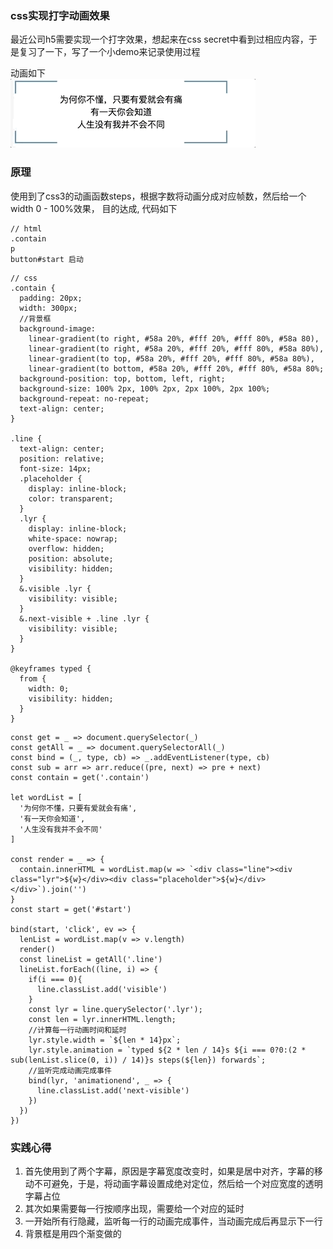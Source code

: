### css实现打字动画效果

最近公司h5需要实现一个打字效果，想起来在css secret中看到过相应内容，于是复习了一下，写了一个小demo来记录使用过程

动画如下    
![type_loop](https://github.com/frankwang1101/myBlog/blob/master/code/typed_loop.gif)

### 原理

使用到了css3的动画函数steps，根据字数将动画分成对应帧数，然后给一个width 0 - 100%效果， 目的达成, 代码如下

```
// html
.contain
p
button#start 启动
```
```
// css
.contain {
  padding: 20px;
  width: 300px;
  //背景框
  background-image: 
    linear-gradient(to right, #58a 20%, #fff 20%, #fff 80%, #58a 80),
    linear-gradient(to right, #58a 20%, #fff 20%, #fff 80%, #58a 80%),
    linear-gradient(to top, #58a 20%, #fff 20%, #fff 80%, #58a 80%),
    linear-gradient(to bottom, #58a 20%, #fff 20%, #fff 80%, #58a 80%;
  background-position: top, bottom, left, right;
  background-size: 100% 2px, 100% 2px, 2px 100%, 2px 100%;
  background-repeat: no-repeat;
  text-align: center;
}

.line {
  text-align: center;
  position: relative;
  font-size: 14px;
  .placeholder {
    display: inline-block;
    color: transparent;
  }
  .lyr {
    display: inline-block;
    white-space: nowrap;
    overflow: hidden;
    position: absolute;
    visibility: hidden;
  }
  &.visible .lyr {
    visibility: visible;
  }
  &.next-visible + .line .lyr {
    visibility: visible;
  }
}

@keyframes typed {
  from {
    width: 0;
    visibility: hidden;
  }
}

```

```
const get = _ => document.querySelector(_)
const getAll = _ => document.querySelectorAll(_)
const bind = (_, type, cb) => _.addEventListener(type, cb)
const sub = arr => arr.reduce((pre, next) => pre + next)
const contain = get('.contain')

let wordList = [
  '为何你不懂，只要有爱就会有痛',
  '有一天你会知道',
  '人生没有我并不会不同'
]

const render = _ => {
  contain.innerHTML = wordList.map(w => `<div class="line"><div class="lyr">${w}</div><div class="placeholder">${w}</div></div>`).join('')
}
const start = get('#start')

bind(start, 'click', ev => {
  lenList = wordList.map(v => v.length)
  render()
  const lineList = getAll('.line')
  lineList.forEach((line, i) => {
    if(i === 0){
      line.classList.add('visible') 
    }
    const lyr = line.querySelector('.lyr');
    const len = lyr.innerHTML.length;
    //计算每一行动画时间和延时
    lyr.style.width = `${len * 14}px`;
    lyr.style.animation = `typed ${2 * len / 14}s ${i === 0?0:(2 * sub(lenList.slice(0, i)) / 14)}s steps(${len}) forwards`; 
    //监听完成动画完成事件
    bind(lyr, 'animationend', _ => {
      line.classList.add('next-visible')
    })
  })
})

```

### 实践心得
1. 首先使用到了两个字幕，原因是字幕宽度改变时，如果是居中对齐，字幕的移动不可避免，于是，将动画字幕设置成绝对定位，然后给一个对应宽度的透明字幕占位
2. 其次如果需要每一行按顺序出现，需要给一个对应的延时
3. 一开始所有行隐藏，监听每一行的动画完成事件，当动画完成后再显示下一行
4. 背景框是用四个渐变做的

